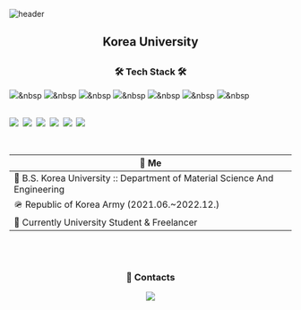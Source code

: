 ![header](https://capsule-render.vercel.app/api?type=rounded&color=0288D1&height=148&section=header&text=Kim%20Kyung%20Bien&fontSize=72)

<h2 align="center">Korea University<h2>

<h3 align="center">🛠 Tech Stack 🛠</h3>
<p align="center">

<a><img src="https://img.shields.io/badge/Javascript-ffb13b?style=flat-square&logo=javascript&logoColor=white"/></a>&nbsp
<a><img src="https://img.shields.io/badge/css3-1572B6?style=flat-square&logo=css3&logoColor=white"/></a>&nbsp
<a><img src="https://img.shields.io/badge/html5-E34F26?style=flat-square&logo=html5&logoColor=white"/></a>&nbsp
<a><img src="https://img.shields.io/badge/jquery-0769AD?style=flat-square&logo=jquery&logoColor=white"/></a>&nbsp
<a><img src="https://img.shields.io/badge/bootstrap-7952B3?style=flat-square&logo=bootstrap&logoColor=white"/></a>&nbsp
<a><img src="https://img.shields.io/badge/Vue-4FC08D?style=flat-square&logo=Vue.js&logoColor=white"/></a>&nbsp
<a><img src="https://img.shields.io/badge/aws-333664?style=flat-square&logo=amazon-aws&logoColor=white"/></a>&nbsp

<br>
<a><img src="https://img.shields.io/badge/C++-00599C?style=flat-square&logo=C%2B%2B&logoColor=white"/></a>&nbsp
<a><img src="https://img.shields.io/badge/C-A8B9CC?style=flat-square&logo=C&logoColor=white"/></a>&nbsp
<a><img src="https://img.shields.io/badge/CSharp-239120?style=flat-square&logo=CSharp&logoColor=white"/></a>&nbsp
<a><img src="https://img.shields.io/badge/Unity-FFFFFF?style=flat-square&logo=Unity&logoColor=black"/></a>&nbsp
<a><img src="https://img.shields.io/badge/unrealengine-0E1128?style=flat-square&logo=unrealengine&logoColor=white"/></a>&nbsp
<a><img src="https://img.shields.io/badge/rhinoceros-801010?style=flat-square&logo=rhinoceros&logoColor=white"/></a>&nbsp

</p>

<br/>

<div align="center" style="text-align:center">
 
| 🚀 Me    |
| -------------  |
| 🔭 B.S.  Korea University :: Department of Material Science And Engineering |
| 🪖 Republic of Korea Army (2021.06.~2022.12.) |
| 🤖 Currently University Student & Freelancer |

</div>

<br/>
<br/>

<h3 align="center">💌 Contacts</h3>
<div align="center" style="text-align:center">
  <a href="mailto:tedstar7@gmail.com"><img src="https://img.shields.io/badge/Gmail-d14836?style=flat-square&logo=Gmail&logoColor=white&link=tedstar7@gmail.com"/></a>
</div>

<br/>

<h3 align="center"></h3>
